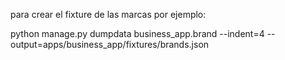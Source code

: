 para crear el fixture de las marcas por ejemplo:

python manage.py dumpdata business_app.brand --indent=4 --output=apps/business_app/fixtures/brands.json